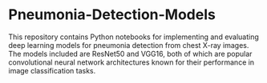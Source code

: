 # Pneumonia-Detection-Models
This repository contains Python notebooks for implementing and evaluating deep learning models for pneumonia detection from chest X-ray images. The models included are ResNet50 and VGG16, both of which are popular convolutional neural network architectures known for their performance in image classification tasks.
